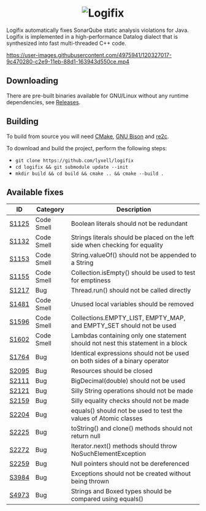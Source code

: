 <h1 align="center">
  <img src="https://raw.githubusercontent.com/lyxell/logifix/master/.github/logo.svg" alt="Logifix">
</h1>

Logifix automatically fixes SonarQube static analysis
violations for Java. Logifix is implemented in a high-performance
Datalog dialect that is synthesized into fast multi-threaded C++
code.

https://user-images.githubusercontent.com/4975941/120327017-9c470280-c2e9-11eb-88d1-163943d550ce.mp4

## Downloading

There are pre-built binaries available for GNU/Linux without any
runtime dependencies, see
[Releases](https://github.com/lyxell/logifix/releases).

## Building

To build from source you will need [CMake](https://cmake.org/), [GNU Bison](https://www.gnu.org/software/bison/) and [re2c](https://re2c.org/).

To download and build the project, perform the following steps:

* `git clone https://github.com/lyxell/logifix`
* `cd logifix && git submodule update --init`
* `mkdir build && cd build && cmake .. && cmake --build .`

## Available fixes

| ID                                                     | Category   | Description                                                                     |
|--------------------------------------------------------|------------|---------------------------------------------------------------------------------|
| [S1125](https://rules.sonarsource.com/java/RSPEC-1125) | Code Smell | Boolean literals should not be redundant                                        |
| [S1132](https://rules.sonarsource.com/java/RSPEC-1132) | Code Smell | Strings literals should be placed on the left side when checking for equality   |
| [S1153](https://rules.sonarsource.com/java/RSPEC-1153) | Code Smell | String.valueOf() should not be appended to a String                             |
| [S1155](https://rules.sonarsource.com/java/RSPEC-1155) | Code Smell | Collection.isEmpty() should be used to test for emptiness                       |
| [S1217](https://rules.sonarsource.com/java/RSPEC-1217) | Bug        | Thread.run() should not be called directly                                      |
| [S1481](https://rules.sonarsource.com/java/RSPEC-1481) | Code Smell | Unused local variables should be removed                                        |
| [S1596](https://rules.sonarsource.com/java/RSPEC-1596) | Code Smell | Collections.EMPTY_LIST, EMPTY_MAP, and EMPTY_SET should not be used             |
| [S1602](https://rules.sonarsource.com/java/RSPEC-1602) | Code Smell | Lambdas containing only one statement should not nest this statement in a block |
| [S1764](https://rules.sonarsource.com/java/RSPEC-1764) | Bug        | Identical expressions should not be used on both sides of a binary operator     |
| [S2095](https://rules.sonarsource.com/java/RSPEC-2095) | Bug        | Resources should be closed                                                      |
| [S2111](https://rules.sonarsource.com/java/RSPEC-2111) | Bug        | BigDecimal(double) should not be used                                           |
| [S2121](https://rules.sonarsource.com/java/RSPEC-2121) | Bug        | Silly String operations should not be made                                      |
| [S2159](https://rules.sonarsource.com/java/RSPEC-2159) | Bug        | Silly equality checks should not be made                                        |
| [S2204](https://rules.sonarsource.com/java/RSPEC-2204) | Bug        | equals() should not be used to test the values of Atomic classes                |
| [S2225](https://rules.sonarsource.com/java/RSPEC-2225) | Bug        | toString() and clone() methods should not return null                           |
| [S2272](https://rules.sonarsource.com/java/RSPEC-2272) | Bug        | Iterator.next() methods should throw NoSuchElementException                     |
| [S2259](https://rules.sonarsource.com/java/RSPEC-2259) | Bug        | Null pointers should not be dereferenced                                        |
| [S3984](https://rules.sonarsource.com/java/RSPEC-3984) | Bug        | Exceptions should not be created without being thrown                           |
| [S4973](https://rules.sonarsource.com/java/RSPEC-4973) | Bug        | Strings and Boxed types should be compared using equals()                       |
